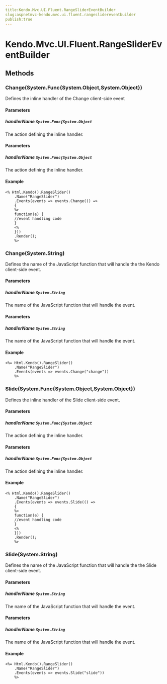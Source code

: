 ```yaml
---
title:Kendo.Mvc.UI.Fluent.RangeSliderEventBuilder
slug:aspnetmvc-kendo.mvc.ui.fluent.rangeslidereventbuilder
publish:true
---
```


# Kendo.Mvc.UI.Fluent.RangeSliderEventBuilder

## Methods

### Change(System.Func{System.Object,System.Object})
Defines the inline handler of the Change client-side event

#### Parameters

##### handlerName `System.Func{System.Object`
The action defining the inline handler.

#### Parameters

##### handlerName `System.Func{System.Object`
The action defining the inline handler.

#### Example
    <% Html.Kendo().RangeSlider()
        .Name("RangeSlider")
        .Events(events => events.Change(() =>
        {
        %>
        function(e) {
        //event handling code
        }
        <%
        }))
        .Render();
        %>

### Change(System.String)
Defines the name of the JavaScript function that will handle the the Kendo client-side event.

#### Parameters

##### handlerName `System.String`
The name of the JavaScript function that will handle the event.

#### Parameters

##### handlerName `System.String`
The name of the JavaScript function that will handle the event.

#### Example
    <%= Html.Kendo().RangeSlider()
        .Name("RangeSlider")
        .Events(events => events.Change("change"))
        %>

### Slide(System.Func{System.Object,System.Object})
Defines the inline handler of the Slide client-side event.

#### Parameters

##### handlerName `System.Func{System.Object`
The action defining the inline handler.

#### Parameters

##### handlerName `System.Func{System.Object`
The action defining the inline handler.

#### Example
    <% Html.Kendo().RangeSlider()
        .Name("RangeSlider")
        .Events(events => events.Slide(() =>
        {
        %>
        function(e) {
        //event handling code
        }
        <%
        }))
        .Render();
        %>

### Slide(System.String)
Defines the name of the JavaScript function that will handle the the Slide client-side event.

#### Parameters

##### handlerName `System.String`
The name of the JavaScript function that will handle the event.

#### Parameters

##### handlerName `System.String`
The name of the JavaScript function that will handle the event.

#### Example
    <%= Html.Kendo().RangeSlider()
        .Name("RangeSlider")
        .Events(events => events.Slide("slide"))
        %>
